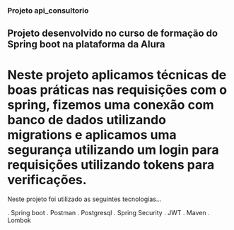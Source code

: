 ### Projeto api_consultorio

## Projeto desenvolvido no curso de formação do Spring boot na plataforma da Alura

# Neste projeto aplicamos técnicas de boas práticas nas requisições com o spring, fizemos uma conexão com banco de dados utilizando migrations e aplicamos uma segurança utilizando um login para requisições utilizando tokens para verificações.


Neste projeto foi utilizado as seguintes tecnologias...

. Spring boot
. Postman
. Postgresql
. Spring Security
. JWT
. Maven
. Lombok
